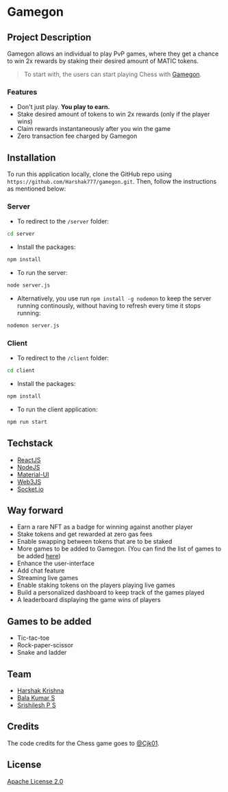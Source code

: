 # Gamegon

## Project Description

Gamegon allows an individual to play PvP games, where they get a chance to win 2x rewards by staking their desired amount of MATIC tokens.

> To start with, the users can start playing Chess with [Gamegon]().

### Features

- Don't just play. **You play to earn.**
- Stake desired amount of tokens to win 2x rewards (only if the player wins)
- Claim rewards instantaneously after you win the game
- Zero transaction fee charged by Gamegon

## Installation

To run this application locally, clone the GitHub repo using `https://github.com/Harshak777/gamegon.git`. Then, follow the instructions as mentioned below:

### Server

- To redirect to the `/server` folder:

```bash
cd server
```

- Install the packages:

```bash
npm install
```

- To run the server:

```bash
node server.js
```

- Alternatively, you use run `npm install -g nodemon` to keep the server running continously, without having to refresh every time it stops running:

```bash
nodemon server.js
```

### Client
- To redirect to the `/client` folder:

```bash
cd client
```

- Install the packages:

```bash
npm install
```

- To run the client application:

```bash
npm run start
```

## Techstack
- [ReactJS](https://github.com/facebook/react)
- [NodeJS](https://github.com/nodejs)
- [Material-UI](material-ui.com)
- [Web3JS](https://www.npmjs.com/package/web3)
- [Socket.io](https://www.npmjs.com/package/socket.io)

## Way forward
- Earn a rare NFT as a badge for winning against another player
- Stake tokens and get rewarded at zero gas fees
- Enable swapping between tokens that are to be staked
- More games to be added to Gamegon. (You can find the list of games to be added [here](#games-to-be-added))
- Enhance the user-interface
- Add chat feature
- Streaming live games
- Enable staking tokens on the players playing live games
- Build a personalized dashboard to keep track of the games played
- A leaderboard displaying the game wins of players

## Games to be added
- Tic-tac-toe
- Rock-paper-scissor
- Snake and ladder

## Team
- [Harshak Krishna](https://github.com/Harshak777)
- [Bala Kumar S](https://github.com/balasbk)
- [Srishilesh P S](https://github.com/srishilesh)

## Credits
The code credits for the Chess game goes to [@Cjk01](https://github.com/Cjk01/multiplayer-chess-react).

## License
[Apache License 2.0](./LICENSE)
